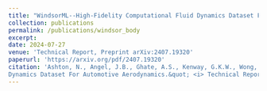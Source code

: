 ```yaml
---
title: "WindsorML--High-Fidelity Computational Fluid Dynamics Dataset For Automotive Aerodynamics"
collection: publications
permalink: /publications/windsor_body
excerpt:
date: 2024-07-27
venue: 'Technical Report, Preprint arXiv:2407.19320'
paperurl: 'https://arxiv.org/pdf/2407.19320'
citation: 'Ashton, N., Angel, J.B., Ghate, A.S., Kenway, G.K.W., Wong, M.L., Kiris, C., Walle, A., <b>Maddix, D.C.</b>, Page, G., (2024). &quot;WindsorML: High-Fidelity Computational Fluid
Dynamics Dataset For Automotive Aerodynamics.&quot; <i> Technical Report, Preprint arXiv:2407.19320</i>, Accepted for Publication, NeurIPS Datasets and Benchmarks Track.'
---
```


